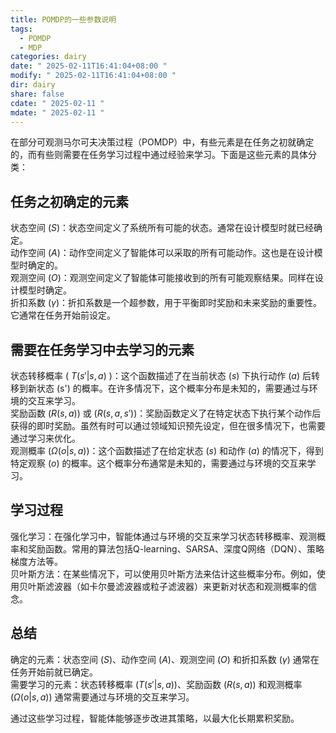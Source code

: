 ```yaml
---
title: POMDP的一些参数说明
tags:
  - POMDP
  - MDP
categories: dairy
date: " 2025-02-11T16:41:04+08:00 "
modify: " 2025-02-11T16:41:04+08:00 "
dir: dairy
share: false
cdate: " 2025-02-11 "
mdate: " 2025-02-11 "
---
```


在部分可观测马尔可夫决策过程（POMDP）中，有些元素是在任务之初就确定的，而有些则需要在任务学习过程中通过经验来学习。下面是这些元素的具体分类：

## 任务之初确定的元素

状态空间 ($S$)：状态空间定义了系统所有可能的状态。通常在设计模型时就已经确定。  
动作空间 ($A$)：动作空间定义了智能体可以采取的所有可能动作。这也是在设计模型时确定的。  
观测空间 ($O$)：观测空间定义了智能体可能接收到的所有可能观察结果。同样在设计模型时确定。  
折扣系数 ($\gamma$)：折扣系数是一个超参数，用于平衡即时奖励和未来奖励的重要性。它通常在任务开始前设定。

## 需要在任务学习中去学习的元素

状态转移概率 ( $T(s' | s, a)$ )：这个函数描述了在当前状态 ($s$) 下执行动作 ($a)$ 后转移到新状态 (s') 的概率。在许多情况下，这个概率分布是未知的，需要通过与环境的交互来学习。  
奖励函数 $(R(s, a)$) 或 ($R(s, a, s')$)：奖励函数定义了在特定状态下执行某个动作后获得的即时奖励。虽然有时可以通过领域知识预先设定，但在很多情况下，也需要通过学习来优化。  
观测概率 ($\Omega(o | s, a)$)：这个函数描述了在给定状态 ($s$) 和动作 ($a$) 的情况下，得到特定观察 ($o$) 的概率。这个概率分布通常是未知的，需要通过与环境的交互来学习。

## 学习过程

强化学习：在强化学习中，智能体通过与环境的交互来学习状态转移概率、观测概率和奖励函数。常用的算法包括Q-learning、SARSA、深度Q网络（DQN）、策略梯度方法等。  
贝叶斯方法：在某些情况下，可以使用贝叶斯方法来估计这些概率分布。例如，使用贝叶斯滤波器（如卡尔曼滤波器或粒子滤波器）来更新对状态和观测概率的信念。

## 总结

确定的元素：状态空间 ($S$)、动作空间 ($A$)、观测空间 ($O$) 和折扣系数 ($\gamma$) 通常在任务开始前就已确定。  
需要学习的元素：状态转移概率 ($T(s' | s, a)$)、奖励函数 ($R(s, a)$) 和观测概率 ($\Omega(o | s, a)$) 通常需要通过与环境的交互来学习。

通过这些学习过程，智能体能够逐步改进其策略，以最大化长期累积奖励。
